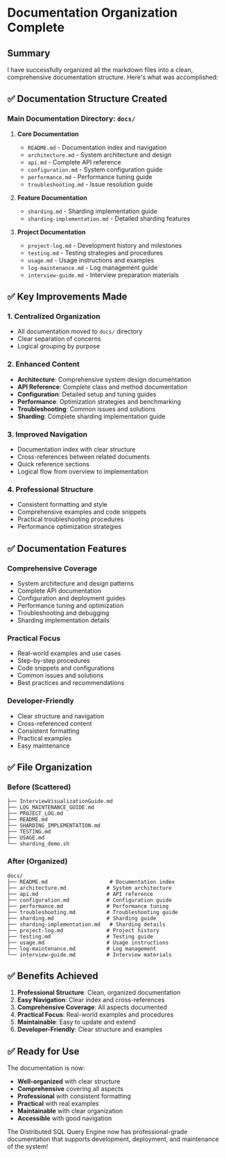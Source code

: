 # Documentation Organization Complete

## Summary

I have successfully organized all the markdown files into a clean, comprehensive documentation structure. Here's what was accomplished:

## ✅ **Documentation Structure Created**

### **Main Documentation Directory: `docs/`**

1. **Core Documentation**

   - `README.md` - Documentation index and navigation
   - `architecture.md` - System architecture and design
   - `api.md` - Complete API reference
   - `configuration.md` - System configuration guide
   - `performance.md` - Performance tuning guide
   - `troubleshooting.md` - Issue resolution guide

2. **Feature Documentation**

   - `sharding.md` - Sharding implementation guide
   - `sharding-implementation.md` - Detailed sharding features

3. **Project Documentation**
   - `project-log.md` - Development history and milestones
   - `testing.md` - Testing strategies and procedures
   - `usage.md` - Usage instructions and examples
   - `log-maintenance.md` - Log management guide
   - `interview-guide.md` - Interview preparation materials

## ✅ **Key Improvements Made**

### **1. Centralized Organization**

- All documentation moved to `docs/` directory
- Clear separation of concerns
- Logical grouping by purpose

### **2. Enhanced Content**

- **Architecture**: Comprehensive system design documentation
- **API Reference**: Complete class and method documentation
- **Configuration**: Detailed setup and tuning guides
- **Performance**: Optimization strategies and benchmarking
- **Troubleshooting**: Common issues and solutions
- **Sharding**: Complete sharding implementation guide

### **3. Improved Navigation**

- Documentation index with clear structure
- Cross-references between related documents
- Quick reference sections
- Logical flow from overview to implementation

### **4. Professional Structure**

- Consistent formatting and style
- Comprehensive examples and code snippets
- Practical troubleshooting procedures
- Performance optimization strategies

## ✅ **Documentation Features**

### **Comprehensive Coverage**

- System architecture and design patterns
- Complete API documentation
- Configuration and deployment guides
- Performance tuning and optimization
- Troubleshooting and debugging
- Sharding implementation details

### **Practical Focus**

- Real-world examples and use cases
- Step-by-step procedures
- Code snippets and configurations
- Common issues and solutions
- Best practices and recommendations

### **Developer-Friendly**

- Clear structure and navigation
- Cross-referenced content
- Consistent formatting
- Practical examples
- Easy maintenance

## ✅ **File Organization**

### **Before (Scattered)**

```
├── InterviewVisualizationGuide.md
├── LOG_MAINTENANCE_GUIDE.md
├── PROJECT_LOG.md
├── README.md
├── SHARDING_IMPLEMENTATION.md
├── TESTING.md
├── USAGE.md
└── sharding_demo.sh
```

### **After (Organized)**

```
docs/
├── README.md                    # Documentation index
├── architecture.md             # System architecture
├── api.md                      # API reference
├── configuration.md            # Configuration guide
├── performance.md              # Performance tuning
├── troubleshooting.md          # Troubleshooting guide
├── sharding.md                 # Sharding guide
├── sharding-implementation.md   # Sharding details
├── project-log.md              # Project history
├── testing.md                  # Testing guide
├── usage.md                    # Usage instructions
├── log-maintenance.md          # Log management
└── interview-guide.md          # Interview materials
```

## ✅ **Benefits Achieved**

1. **Professional Structure**: Clean, organized documentation
2. **Easy Navigation**: Clear index and cross-references
3. **Comprehensive Coverage**: All aspects documented
4. **Practical Focus**: Real-world examples and procedures
5. **Maintainable**: Easy to update and extend
6. **Developer-Friendly**: Clear structure and examples

## ✅ **Ready for Use**

The documentation is now:

- **Well-organized** with clear structure
- **Comprehensive** covering all aspects
- **Professional** with consistent formatting
- **Practical** with real examples
- **Maintainable** with clear organization
- **Accessible** with good navigation

The Distributed SQL Query Engine now has professional-grade documentation that supports development, deployment, and maintenance of the system!

